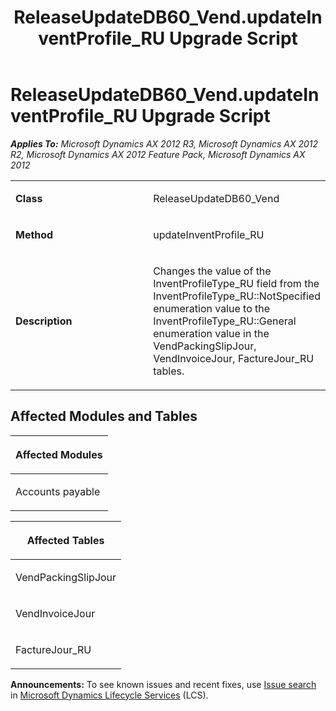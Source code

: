 ﻿---
title: ReleaseUpdateDB60_Vend.updateInventProfile_RU Upgrade Script
TOCTitle: ReleaseUpdateDB60_Vend.updateInventProfile_RU Upgrade Script
ms:assetid: cba5fb85-8ad2-85b7-5c65-87e72c2d2481
ms:mtpsurl: https://msdn.microsoft.com/en-us/library/JJ719664(v=AX.60)
ms:contentKeyID: 49711232
ms.date: 05/18/2015
mtps_version: v=AX.60
---

# ReleaseUpdateDB60\_Vend.updateInventProfile\_RU Upgrade Script 


_**Applies To:** Microsoft Dynamics AX 2012 R3, Microsoft Dynamics AX 2012 R2, Microsoft Dynamics AX 2012 Feature Pack, Microsoft Dynamics AX 2012_

<table>
<colgroup>
<col style="width: 50%" />
<col style="width: 50%" />
</colgroup>
<tbody>
<tr class="odd">
<td><p><strong>Class</strong></p></td>
<td><p>ReleaseUpdateDB60_Vend</p></td>
</tr>
<tr class="even">
<td><p><strong>Method</strong></p></td>
<td><p>updateInventProfile_RU</p></td>
</tr>
<tr class="odd">
<td><p><strong>Description</strong></p></td>
<td><p>Changes the value of the InventProfileType_RU field from the InventProfileType_RU::NotSpecified enumeration value to the InventProfileType_RU::General enumeration value in the VendPackingSlipJour, VendInvoiceJour, FactureJour_RU tables.</p></td>
</tr>
</tbody>
</table>


## Affected Modules and Tables

<table>
<colgroup>
<col style="width: 100%" />
</colgroup>
<thead>
<tr class="header">
<th><p>Affected Modules</p></th>
</tr>
</thead>
<tbody>
<tr class="odd">
<td><p>Accounts payable</p></td>
</tr>
</tbody>
</table>


<table>
<colgroup>
<col style="width: 100%" />
</colgroup>
<thead>
<tr class="header">
<th><p>Affected Tables</p></th>
</tr>
</thead>
<tbody>
<tr class="odd">
<td><p>VendPackingSlipJour</p></td>
</tr>
<tr class="even">
<td><p>VendInvoiceJour</p></td>
</tr>
<tr class="odd">
<td><p>FactureJour_RU</p></td>
</tr>
</tbody>
</table>

  
**Announcements:** To see known issues and recent fixes, use [Issue search](http://go.microsoft.com/fwlink/?linkid=389258) in [Microsoft Dynamics Lifecycle Services](http://go.microsoft.com/fwlink/?linkid=306505) (LCS).


